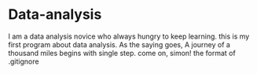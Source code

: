 # Data-analysis
I am a data analysis novice who always hungry to keep learning. this is my first program about data analysis. As the saying goes, A journey of a thousand miles begins with single step. come on, simon!
the format of .gitignore